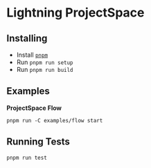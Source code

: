 Lightning ProjectSpace
======================

## Installing

- Install [`pnpm`](https://pnpm.io/installation)
- Run `pnpm run setup`
- Run `pnpm run build`

## Examples

**ProjectSpace Flow**

```
pnpm run -C examples/flow start
```

## Running Tests

```
pnpm run test
```
